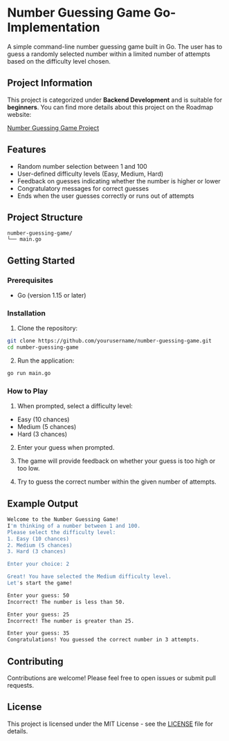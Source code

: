# Number Guessing Game Go-Implementation

A simple command-line number guessing game built in Go. The user has to guess a randomly selected number within a limited number of attempts based on the difficulty level chosen.

## Project Information

This project is categorized under **Backend Development** and is suitable for **beginners**. You can find more details about this project on the Roadmap website:

[Number Guessing Game Project](https://roadmap.sh/projects/number-guessing-game)

## Features

- Random number selection between 1 and 100
- User-defined difficulty levels (Easy, Medium, Hard)
- Feedback on guesses indicating whether the number is higher or lower
- Congratulatory messages for correct guesses
- Ends when the user guesses correctly or runs out of attempts

## Project Structure

```
number-guessing-game/
└── main.go
```

## Getting Started

### Prerequisites

- Go (version 1.15 or later)

### Installation

1. Clone the repository:

```bash
git clone https://github.com/yourusername/number-guessing-game.git
cd number-guessing-game
```

2. Run the application:

```bash
go run main.go
```

### How to Play

1. When prompted, select a difficulty level:
- Easy (10 chances)
- Medium (5 chances)
- Hard (3 chances)

2. Enter your guess when prompted.

3. The game will provide feedback on whether your guess is too high or too low.

4. Try to guess the correct number within the given number of attempts.

## Example Output

```bash
Welcome to the Number Guessing Game!
I'm thinking of a number between 1 and 100.
Please select the difficulty level:
1. Easy (10 chances)
2. Medium (5 chances)
3. Hard (3 chances)

Enter your choice: 2

Great! You have selected the Medium difficulty level.
Let's start the game!

Enter your guess: 50
Incorrect! The number is less than 50.

Enter your guess: 25
Incorrect! The number is greater than 25.

Enter your guess: 35
Congratulations! You guessed the correct number in 3 attempts.
```

## Contributing

Contributions are welcome! Please feel free to open issues or submit pull requests.

## License

This project is licensed under the MIT License - see the [LICENSE](LICENSE) file for details.
